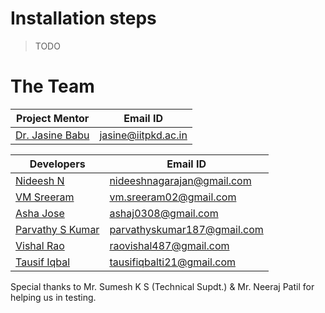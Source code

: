 # Installation steps
> TODO

# The Team
| Project Mentor     |  Email ID              |
|--------------------|------------------------|
| [Dr. Jasine Babu](https://www.iitpkd.ac.in/people/jasine)    | jasine@iitpkd.ac.in    |


| Developers         |  Email ID                   |
|--------------------|-----------------------------|
|   [Nideesh N](https://www.linkedin.com/in/nideesh-n-22497a128/)        | nideeshnagarajan@gmail.com         |
|   [VM Sreeram](https://www.linkedin.com/in/vm-sreeram/) | vm.sreeram02@gmail.com |
|   [Asha Jose](https://www.linkedin.com/in/asha-jose-5b8031218/)        | ashaj0308@gmail.com         |
|   [Parvathy S Kumar](https://www.linkedin.com/in/parvathy-s-kumar-288aa01b2/) | parvathyskumar187@gmail.com |
|   [Vishal Rao](https://www.linkedin.com/in/vishal-rao-910809190/)  | raovishal487@gmail.com |
|   [Tausif Iqbal](https://www.linkedin.com/in/tausif-iqbal-ti/)  | tausifiqbalti21@gmail.com |

Special thanks to Mr. Sumesh K S (Technical Supdt.) & Mr. Neeraj Patil for helping us in testing.

